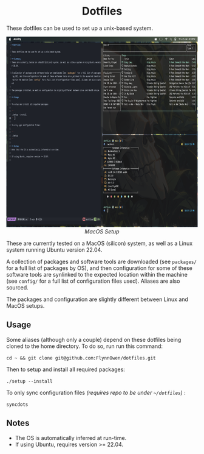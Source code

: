 <h1 align="center"> Dotfiles </h1>

These dotfiles can be used to set up a unix-based system.

<p align="center">
<img width="800" height="500" src="resources/dotfiles_pic.png"/>
<br>
<i>MacOS Setup</i>
</p>

These are currently tested on a MacOS (silicon) system, as well as a Linux system running Ubuntu version 22.04. 

A collection of packages and software tools are downloaded (see `packages/` for a full list of packages by OS), and then configuration for some of these software tools are synlinked to the expected location within the machine (see `config/` for a full list of configuration files used). Aliases are also sourced.

The packages and configuration are slightly different between Linux and MacOS setups.

## Usage

Some aliases (although only a couple) depend on these dotfiles being cloned to the home directory. To do so, run run this command:

```
cd ~ && git clone git@github.com:FlynnOwen/dotfiles.git
```

Then to setup and install all required packages:

```
./setup --install
```

To only sync configuration files <i> (requires repo to be under `~/dotfiles`) </i>:

```
syncdots
```

## Notes
- The OS is automatically inferred at run-time.
- If using Ubuntu, requires version >= 22.04.
